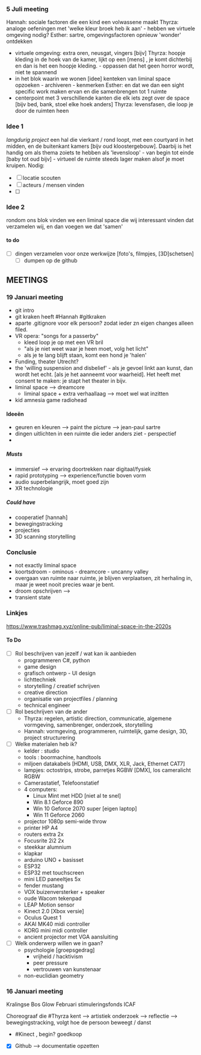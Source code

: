 ### 5 Juli meeting
Hannah: sociale factoren die een kind een volwassene maakt
Thyrza: analoge oefeningen met 'welke kleur broek heb ik aan' - hebben we virtuele omgeving nodig?
Esther: sartre, omgevingsfactoren opnieuw 'wonder' ontdekken
- virtuele omgeving: extra oren, neusgat, vingers [bijv]
Thyrza: hoopje kleding in de hoek van de kamer, lijkt op een [mens] , je komt dichterbij en dan is het een hoopje kleding. - oppassen dat het geen horror wordt, niet te spannend
- in het blok waarin we wonen [idee] kenteken van liminal space opzoeken - archiveren - kenmerken
Esther: en dat we dan een sight specific work maken ervan en die samenbrengen tot 1 ruimte
- centerpoint met 3 verschillende kanten die elk iets zegt over de space [bijv bed, bank, stoel elke hoek anders]
Thyrza: levensfasen, die loop je door de ruimten heen

### Idee 1
*langdurig project*
een hal die vierkant / rond loopt, met een courtyard in het midden, en de buitenkant kamers [bijv oud kloostergebouw]. Daarbij is het handig om als thema zoiets te hebben als 'levensloop' - van begin tot einde [baby tot oud bijv] - virtueel de ruimte steeds lager maken alsof je moet kruipen.
Nodig:
- [ ] locatie scouten
- [ ] acteurs / mensen vinden
- [ ] 
### Idee 2
rondom ons blok vinden we een liminal space die wij interessant vinden
dat verzamelen wij, en dan voegen we dat 'samen'
#### to do
- [ ] dingen verzamelen voor onze werkwijze [foto's, filmpjes, [3D]schetsen]
	- [ ] dumpen op de github

## MEETINGS
### 19 Januari meeting
- git intro
- git kraken heeft #Hannah #gitkraken
- aparte .gitignore voor elk persoon? zodat ieder zn eigen changes alleen filed.
-  VR opera: "songs for a passerby"
	- kleed loop je op met een VR bril
	- "als je niet weet waar je heen moet, volg het licht"
	- als je te lang blijft staan, komt een hond je 'halen'
- Funding, theater Utrecht?
- the 'willing suspension and disbelief' - als je gevoel linkt aan kunst, dan wordt het echt. [als je het aanneemt voor waarheid]. Het heeft met consent te maken: je stapt het theater in bijv.
- liminal space --> dreamcore
	- liminal space + extra verhaallaag --> moet wel wat inzitten
- kid amnesia game radiohead
#### Ideeën
- geuren en kleuren --> paint the picture --> jean-paul sartre
- dingen uitlichten in een ruimte die ieder anders ziet - perspectief
- 
##### Musts
- immersief --> ervaring doortrekken naar digitaal/fysiek
- rapid prototyping --> experience/functie boven vorm
- audio superbelangrijk, moet goed zijn
- XR technologie
##### Could have
- cooperatief [hannah]
- bewegingstracking
- projecties
- 3D scanning storytelling

### Conclusie
- not exactly liminal space
- koortsdroom - ominous - dreamcore - uncanny valley
- overgaan van ruimte naar ruimte, je blijven verplaatsen, zit herhaling in, maar je weet nooit precies waar je bent.
- droom opschrijven --> 
- transient state

### Linkjes
https://www.trashmag.xyz/online-pub/liminal-space-in-the-2020s

#### To Do
- [ ] Rol beschrijven van jezelf / wat kan ik aanbieden
	- programmeren C#, python
	- game design
	- grafisch ontwerp - UI design 
	- lichttechniek
	- storytelling / creatief schrijven
	- creative direction
	- organisatie van projectfiles / planning
	- technical engineer
- [ ] Rol beschrijven van de ander
	- Thyrza: regelen, artistic direction, communicatie, algemene vormgeving, samenbrenger, onderzoek, storytelling
	- Hannah: vormgeving, programmeren, ruimtelijk, game design, 3D, project structurering
- [ ] Welke materialen heb ik?
	- kelder : studio
	- tools : boormachine, handtools
	- miljoen datakabels [HDMI, USB, DMX, XLR, Jack, Ethernet CAT7]
	- lampjes: octostrips, strobe, parretjes RGBW [DMX], los cameralicht RGBW
	- Camerastatief, Telefoonstatief
	- 4 computers:
		- Linux Mint met HDD [niet al te snel]
		- Win 8.1 Geforce 890
		- Win 10 Geforce 2070 super [eigen laptop]
		- Win 11 Geforce 2060
	- projector 1080p semi-wide throw
	- printer HP A4
	- routers extra 2x
	- Focusrite 2i2 2x
	- steekkar alumnium
	- klapkar
	- arduino UNO + basisset
	- ESP32
	- ESP32 met touchscreen
	- mini LED paneeltjes 5x
	- fender mustang
	- VOX buizenversterker + speaker
	- oude Wacom tekenpad 
	- LEAP Motion sensor
	- Kinect 2.0 [Xbox versie]
	- Oculus Quest 1
	- AKAI MK40 midi controller
	- KORG mini midi controller
	- ancient projector met VGA aansluiting
- [ ] Welk onderwerp willen we in gaan?
	- psychologie [groepsgedrag]
		- vrijheid / hacktivism
		- peer pressure
		- vertrouwen van kunstenaar 
	- non-euclidian geometry

### 16 Januari meeting
Kralingse Bos
Glow
Februari stimuleringsfonds
ICAF 

Choreograaf die #Thyrza kent --> artistiek onderzoek --> reflectie --> bewegingstracking, volgt hoe de persoon beweegt / danst
- #Kinect , begin? goedkoop

- [x] Github --> documentatie opzetten

